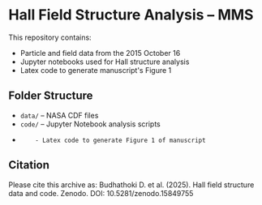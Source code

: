 # Hall Field Structure Analysis – MMS

This repository contains:
- Particle and field data from the 2015 October 16 
- Jupyter notebooks used for Hall structure analysis
- Latex code to generate manuscript's Figure 1

## Folder Structure
- `data/` – NASA CDF files
- `code/` – Jupyter Notebook analysis scripts
-         - Latex code to generate Figure 1 of manuscript

## Citation
Please cite this archive as:
Budhathoki D. et al. (2025). Hall field structure data and code. Zenodo. DOI: 10.5281/zenodo.15849755
